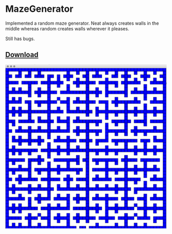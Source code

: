 # MazeGenerator
Implemented a random maze generator. Neat always creates walls in the middle whereas random creates walls wherever it pleases.

Still has bugs.
## [Download](docs/MazeGen.jar)
![](docs/MazeGenImg.png?raw=yes)
